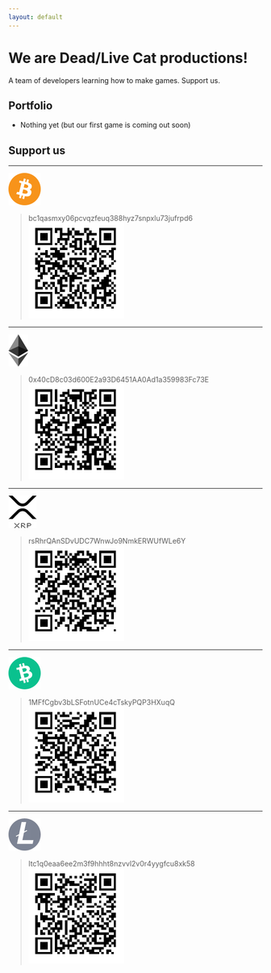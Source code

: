```yaml
---
layout: default
---
```


# We are Dead/Live Cat productions!

A team of developers learning how to make games. Support us.

## Portfolio

* Nothing yet (but our first game is coming out soon)

## Support us
* * *
![BTC](https://github.com/deadlivecat/deadlivecat.github.io/blob/master/assets/img/btc.png)
> bc1qasmxy06pcvqzfeuq388hyz7snpxlu73jufrpd6
![BTCqp](https://github.com/deadlivecat/deadlivecat.github.io/blob/master/assets/img/btcqr.png)

* * *
![ETH](https://github.com/deadlivecat/deadlivecat.github.io/blob/master/assets/img/eth.png)
> 0x40cD8c03d600E2a93D6451AA0Ad1a359983Fc73E
![ETHqp](https://github.com/deadlivecat/deadlivecat.github.io/blob/master/assets/img/ethqr.png)

* * *
![XRP](https://github.com/deadlivecat/deadlivecat.github.io/blob/master/assets/img/xrp.png)
> rsRhrQAnSDvUDC7WnwJo9NmkERWUfWLe6Y
![XQRqp](https://github.com/deadlivecat/deadlivecat.github.io/blob/master/assets/img/xrpqr.png)

* * *
![BCH](https://github.com/deadlivecat/deadlivecat.github.io/blob/master/assets/img/bch.png)
> 1MFfCgbv3bLSFotnUCe4cTskyPQP3HXuqQ
![BCHqp](https://github.com/deadlivecat/deadlivecat.github.io/blob/master/assets/img/BCHqr.png)

* * *
![LTC](https://github.com/deadlivecat/deadlivecat.github.io/blob/master/assets/img/ltc.png)
> ltc1q0eaa6ee2m3f9hhht8nzvvl2v0r4yygfcu8xk58
![LCTqp](https://github.com/deadlivecat/deadlivecat.github.io/blob/master/assets/img/ltcqr.png)

